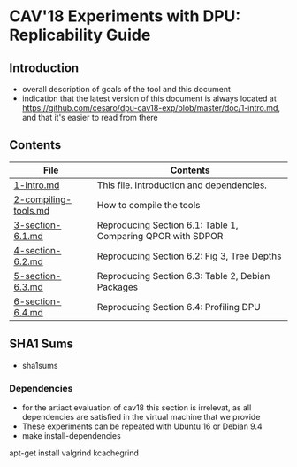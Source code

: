 CAV'18 Experiments with DPU: Replicability Guide
================================================

## Introduction

- overall description of goals of the tool and this document
- indication that the latest version of this document is always located at
  https://github.com/cesaro/dpu-cav18-exp/blob/master/doc/1-intro.md, and that
  it's easier to read from there


## Contents

| File                   | Contents
| ---------------------- | -----------------------------------------------------
| [1-intro.md]           | This file. Introduction and dependencies.
| [2-compiling-tools.md] | How to compile the tools
| [3-section-6.1.md]     | Reproducing Section 6.1: Table 1, Comparing QPOR with SDPOR
| [4-section-6.2.md]     | Reproducing Section 6.2: Fig 3, Tree Depths
| [5-section-6.3.md]     | Reproducing Section 6.3: Table 2, Debian Packages
| [6-section-6.4.md]     | Reproducing Section 6.4: Profiling DPU

[1-intro.md]:           1-intro.md
[2-compiling-tools.md]: 2-compiling-tools.md
[3-section-6.1.md]:     3-section-6.1.md
[4-section-6.2.md]:     4-section-6.2.md
[5-section-6.3.md]:     5-section-6.3.md
[6-section-6.4.md]:     6-section-6.4.md]

## SHA1 Sums

- sha1sums

### Dependencies

- for the artiact evaluation of cav18 this section is irrelevat, as all
  dependencies are satisfied in the virtual machine that we provide
- These experiments can be repeated with Ubuntu 16 or Debian 9.4
- make install-dependencies

apt-get install valgrind kcachegrind

